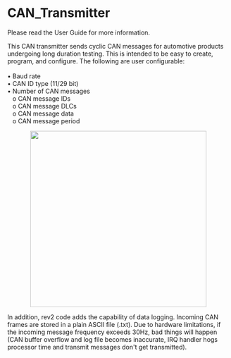 # CAN_Transmitter
Please read the User Guide for more information.

This CAN transmitter sends cyclic CAN messages for automotive products undergoing long duration testing. This is intended to be easy to create, program, and configure. The following are user configurable:
<br><br>•	Baud rate
<br>•	CAN ID type (11/29 bit)
<br>•	Number of CAN messages
  <br>&nbsp;&nbsp;&nbsp;o	CAN message IDs
  <br>&nbsp;&nbsp;&nbsp;o	CAN message DLCs
  <br>&nbsp;&nbsp;&nbsp;o	CAN message data
  <br>&nbsp;&nbsp;&nbsp;o	CAN message period
  
<p align="center"> 
  <img src="\images\can_transmitter.jpg" width="400">
</p>
  
In addition, rev2 code adds the capability of data logging. Incoming CAN frames are stored in a plain ASCII file (.txt). Due to hardware limitations, if the incoming message frequency exceeds 30Hz, bad things will happen (CAN buffer overflow and log file becomes inaccurate, IRQ handler hogs processor time and transmit messages don't get transmitted).
